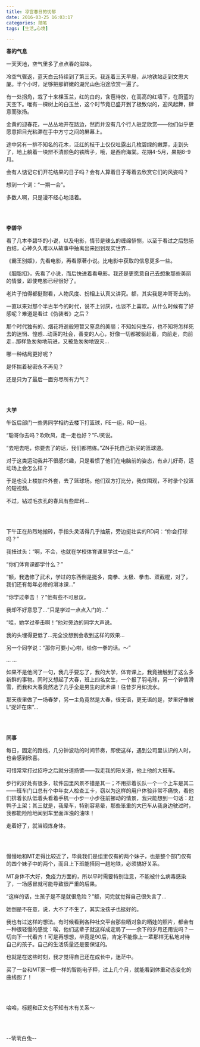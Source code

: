 ```yaml
---
title: 凉宫春日的忧郁
date: 2016-03-25 16:03:17
categories: 随笔
tags: [生活,心境]

---
```

**春的气息**

一天天地，空气里多了点点春的滋味。

冷空气骤返，蓝天白云持续到了第三天。我连着三天早晨，从地铁站走到文思大厦。半个小时，足够把那鲜嫩的湖光山色沿途欣赏一遍了。

有一处拐角，栽了十来棵玉兰，红的白的，含苞待放，在高高的红墙下，在蔚蓝的天空下。唯有一棵树上的白玉兰，这个时节竟已盛开到了极致似的，迎风起舞，肆意而张扬。

金黄的迎春花，一丛丛地开在路边，然而并没有几个行人驻足欣赏——他们似乎更愿意把目光粘滞在手中方寸之间的屏幕上。

途中另有一排不知名的花木，泛红的枝干上仅仅吐露出几枚碧绿的嫩芽，走到头了，地上躺着一块辨不清颜色的铁牌子，哦，是西府海棠。花期4-5月，果期8-9月。

会有人惦记它们开花结果的日子吗？会有人算着日子等着去欣赏它们的风姿吗？

想到一个词：“一期一会”。

多数人啊，只是漫不经心地活着。

<br /><br />

**李碧华**

看了几本李碧华的小说，以及电影，情节是辣么的缠绵悱恻，以至于看过之后愁肠百结，心神久久难以从故事中抽离出来回到现实世界...

《霸王别姬》，先看电影，再看原著小说。比电影中获取的信息更多一些。

《胭脂扣》，先看了小说，而后快进着看电影。我还是更愿意自己去想象那些美丽的情景，即使电影已经很好了。

老片子拍得都挺耐看，人物风度、扮相上认真又讲究。额，其实我是冲哥哥去的。

一直以来对那个半古半今的时代，说不上讨厌，也谈不上喜欢。从什么时候有了好感呢？难道是看过《伪装者》之后？

那个时代独有的、烟花将逝般短暂又窒息的美丽；不知如何生存，也不知将怎样死去的迷惘、惶惑...动荡的社会，善变的人心，好像一切都被驱赶着，向前走，向前走…那样急匆匆地前进，又被急匆匆地毁灭...

哪一种结局更好呢？

是怀揣着秘密永不再见？

还是只为了最后一面穷尽所有力气？

<br /><br />

**大学**

午饭后部门一些男同学相约去楼下打篮球，FE一组，RD一组。

“聪哥你去吗？吹吹风，走一走也好？”FJ笑说。

“去吧去吧，你要去了的话，我们都陪练。”ZN手托自己新买的篮球道。

对于这类运动我并不很感兴趣，只是看惯了他们在电脑前的姿态，有点儿好奇，运动场上会怎么样？

于是也没上楼加件外套，去了篮球场。他们双方打比分，我仅围观，不时录个投篮的短视频。

不过，钻过毛衣孔的春风有些犀利...

<br /><br />

下午正在热烈地搬砖，手指头灵活得几乎抽筋，旁边挺壮实的RD问：“你会打球吗？”

我扭过头：“啊，不会，也就在学校体育课里学过一点。”

“你们体育课都学什么？”

“额，我选修了武术，学过的东西倒是挺多，南拳、太极、拳击、双截棍，对了，我们还有每年必修的滑冰课...”

“你学过拳击！？”他有些不可思议。

我却不好意思了…“只是学过一点点入门的…”

“哇，她学过拳击啊！”他对旁边的同学大声说。

我的头埋得更低了...完全没想到会收到这样的效果…

另一个同学说：“那你可要小心啦，给你一拳的话。～”

… …

如果不是他问了一句，我几乎要忘了，我的大学，体育课上，我竟接触到了这么多新鲜的事物。同时又想起了大春，班上四名女生，一个报了羽毛球，另一个钟情滑雪，而我和大春竟然选了几乎全是男生的武术课！往昔岁月如流水。

那天夜里做了一场春梦，另一主角竟然是大春，很无语，更无语的是，梦里好像被L“捉奸在床”...

<br /><br />

**同事**

每日，固定的路线，几分钟波动的时间节奏，即使这样，遇到公司里认识的人时，也会感到欣喜。

可惜常常打过招呼之后就分道扬镳——我走我的阳关道，他上他的大班车。

步行的好处有很多，软件园里风景不错是其一；不用排着长队一个一个上车是其二——班车门口总有个中年女人检查工卡，窃以为这样的用户体验非常不痛快，看他们排着长队低着头看着手机一小步一小步往前挪动的情景，我只能想到一句话：赶鸭子上架；其三就是，我晕车，特别容易晕，那些笨重的大巴车从我身边驶过时，我都能险险地闻到车里面浑浊的油味！

走着好了，就当锻炼身体。

<br /><br />

慢慢地和MT走得比较近了，毕竟我们是组里仅有的两个妹子，也是整个部门仅有的四个妹子中的两个，而且上下班能搭同一趟地铁，必须搞好关系。

MT身体不大好，免疫力方面的，所以平时需要特别注意，不能被什么病毒感染了，一场感冒就可能导致很严重的后果。

“这样的话，生孩子是不是就很危险？”额，问完就觉得自己很失言了...

她倒是不在意，说，大不了不生了，其实没孩子也挺好的。

我也有过这样的想法。有时候看到各种社交平台那些晒对象的晒娃的照片，都会有一种很轻慢的感觉：唉，他们这辈子就这样成定局了——余下的岁月还用说吗？一切向下一代看齐！可是再想想，毕竟是90后，肯定不能像上一辈那样无私地对待自己的孩子。自己的生活质量还是要保证的。

也就是在这些时刻，我才觉得自己还在成长中，迷茫中。

买了一台和MT家一模一样的智能电子秤，过上几个月，就能看到体重动态变化的曲线图了！

<br /><br />

哈哈，标题和正文也不知有木有关系～

<br /><br />

--茕茕白兔--